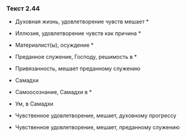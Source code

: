 ### Текст 2.44

- Духовная жизнь, удовлетворение чувств мешает *

- Иллюзия, удовлетворение чувств как причина *

- Материалист(ы), осуждение *

- Преданное служение, Господу, решимость в *

- Привязанность, мешает преданному служению

- Самадхи

- Самоосознание, Самадхи в *

- Ум, в Самадхи

- Чувственное удовлетворение, мешает, духовному прогрессу

- Чувственное удовлетворение, мешает, преданному служению
	
